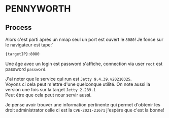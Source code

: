 # PENNYWORTH

## Process

Alors c'est parti aprés un nmap seul un port est ouvert le `8080`!
Je fonce sur le navigateur est tape:`
```bash
{targetIP}:8080
```

Une âge avec un login est password s'affiche, connection via user `root` est password `password`. <br/>

J'ai noter que le service qui run est `Jetty 9.4.39.v20210325`.<br/>
Voyons ci cela peut m'ettre d'une quelconque utilité.
On note aussi la version une fois sur la target `Jetty 2.289.1`<br/>
Peut étre que cela peut nour servir aussi.<br/>

Je pense avoir trouver une information pertinente qui permet d'obtenir les droit administrator celle ci est la `CVE-2021-21671` j'espére que c'est la bonne!<br/>


